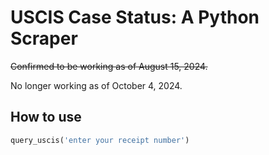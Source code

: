 # USCIS Case Status: A Python Scraper

~~Confirmed to be working as of August 15, 2024.~~

No longer working as of October 4, 2024.

## How to use
```python
query_uscis('enter your receipt number')
```
